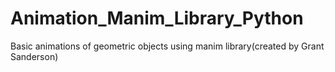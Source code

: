 # Animation_Manim_Library_Python
Basic animations of geometric objects using manim library(created by Grant Sanderson) 
